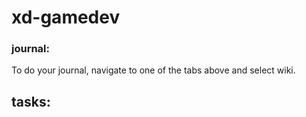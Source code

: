 # xd-gamedev

### journal:
To do your journal, navigate to one of the tabs above and select wiki.

## tasks:
